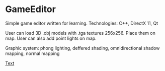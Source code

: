 # GameEditor

Simple game editor written for learning. Technologies: C++, DirectX 11, Qt

User can load 3D .obj models with .tga textures 256x256. Place them on map. User can also add point lights on map.

Graphic system: phong lighting, deffered shading, omnidirectional shadow mapping, normal mapping

<a href="#">Text</a>

